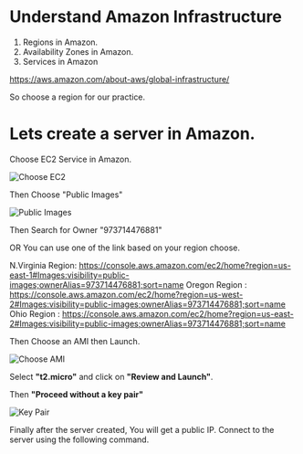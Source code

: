 # Understand Amazon Infrastructure

1. Regions in Amazon.
2. Availability Zones in Amazon.
3. Services in Amazon

https://aws.amazon.com/about-aws/global-infrastructure/

So choose a region for our practice.


# Lets create a server in Amazon.

Choose EC2 Service in Amazon.

![Choose EC2](https://gitlab.com/cit-devops/intros/uploads/5ce968e9c22a29685b018392b5c85734/image.png)

Then Choose "Public Images"

![Public Images](https://gitlab.com/cit-devops/intros/uploads/96da52f3964dfd8b4490203dc8ca8ebc/image.png)

Then Search for Owner "973714476881" 

OR You can use one of the link based on your region choose.

N.Virginia Region: https://console.aws.amazon.com/ec2/home?region=us-east-1#Images:visibility=public-images;ownerAlias=973714476881;sort=name
Oregon Region : https://console.aws.amazon.com/ec2/home?region=us-west-2#Images:visibility=public-images;ownerAlias=973714476881;sort=name
Ohio Region : https://console.aws.amazon.com/ec2/home?region=us-east-2#Images:visibility=public-images;ownerAlias=973714476881;sort=name

Then Choose an AMI then Launch.

![Choose AMI](https://gitlab.com/cit-devops/intros/uploads/787b1d027563c36c6d410992c133ef16/image.png)

Select **"t2.micro"** and click on **"Review and Launch"**.


Then **"Proceed without a key pair"**

![Key Pair](https://gitlab.com/cit-devops/intros/uploads/7c2fd2045593377289fbdc7156a0a8a8/image.png)


Finally after the server created, You will get a public IP. Connect to the server using the following command.


